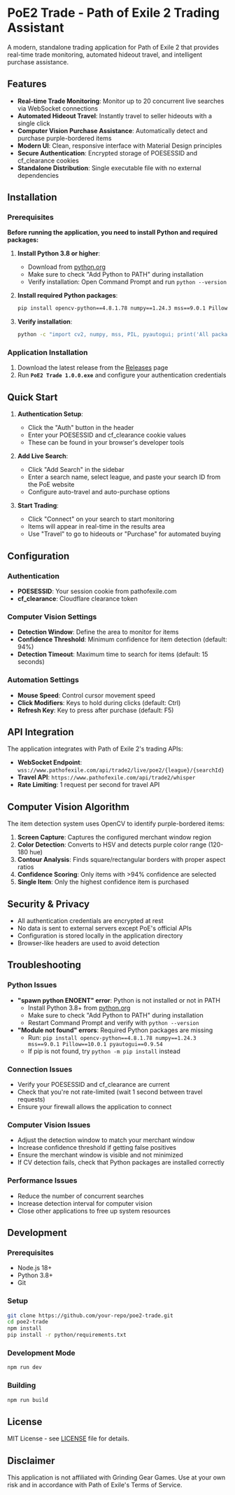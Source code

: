 # PoE2 Trade - Path of Exile 2 Trading Assistant

A modern, standalone trading application for Path of Exile 2 that provides real-time trade monitoring, automated hideout travel, and intelligent purchase assistance.

## Features

- **Real-time Trade Monitoring**: Monitor up to 20 concurrent live searches via WebSocket connections
- **Automated Hideout Travel**: Instantly travel to seller hideouts with a single click
- **Computer Vision Purchase Assistance**: Automatically detect and purchase purple-bordered items
- **Modern UI**: Clean, responsive interface with Material Design principles
- **Secure Authentication**: Encrypted storage of POESESSID and cf_clearance cookies
- **Standalone Distribution**: Single executable file with no external dependencies

## Installation

### Prerequisites

**Before running the application, you need to install Python and required packages:**

1. **Install Python 3.8 or higher**:
   - Download from [python.org](https://www.python.org/downloads/)
   - Make sure to check "Add Python to PATH" during installation
   - Verify installation: Open Command Prompt and run `python --version`

2. **Install required Python packages**:
   ```bash
   pip install opencv-python==4.8.1.78 numpy==1.24.3 mss==9.0.1 Pillow==10.0.1 pyautogui==0.9.54
   ```

3. **Verify installation**:
   ```bash
   python -c "import cv2, numpy, mss, PIL, pyautogui; print('All packages installed successfully!')"
   ```

### Application Installation

1. Download the latest release from the [Releases](https://github.com/your-repo/poe2-trade/releases) page
2. Run **`PoE2 Trade 1.0.0.exe`** and configure your authentication credentials

## Quick Start

1. **Authentication Setup**:
   - Click the "Auth" button in the header
   - Enter your POESESSID and cf_clearance cookie values
   - These can be found in your browser's developer tools

2. **Add Live Search**:
   - Click "Add Search" in the sidebar
   - Enter a search name, select league, and paste your search ID from the PoE website
   - Configure auto-travel and auto-purchase options

3. **Start Trading**:
   - Click "Connect" on your search to start monitoring
   - Items will appear in real-time in the results area
   - Use "Travel" to go to hideouts or "Purchase" for automated buying

## Configuration

### Authentication
- **POESESSID**: Your session cookie from pathofexile.com
- **cf_clearance**: Cloudflare clearance token

### Computer Vision Settings
- **Detection Window**: Define the area to monitor for items
- **Confidence Threshold**: Minimum confidence for item detection (default: 94%)
- **Detection Timeout**: Maximum time to search for items (default: 15 seconds)

### Automation Settings
- **Mouse Speed**: Control cursor movement speed
- **Click Modifiers**: Keys to hold during clicks (default: Ctrl)
- **Refresh Key**: Key to press after purchase (default: F5)

## API Integration

The application integrates with Path of Exile 2's trading APIs:

- **WebSocket Endpoint**: `wss://www.pathofexile.com/api/trade2/live/poe2/{league}/{searchId}`
- **Travel API**: `https://www.pathofexile.com/api/trade2/whisper`
- **Rate Limiting**: 1 request per second for travel API

## Computer Vision Algorithm

The item detection system uses OpenCV to identify purple-bordered items:

1. **Screen Capture**: Captures the configured merchant window region
2. **Color Detection**: Converts to HSV and detects purple color range (120-180 hue)
3. **Contour Analysis**: Finds square/rectangular borders with proper aspect ratios
4. **Confidence Scoring**: Only items with >94% confidence are selected
5. **Single Item**: Only the highest confidence item is purchased

## Security & Privacy

- All authentication credentials are encrypted at rest
- No data is sent to external servers except PoE's official APIs
- Configuration is stored locally in the application directory
- Browser-like headers are used to avoid detection

## Troubleshooting

### Python Issues
- **"spawn python ENOENT" error**: Python is not installed or not in PATH
  - Install Python 3.8+ from [python.org](https://www.python.org/downloads/)
  - Make sure to check "Add Python to PATH" during installation
  - Restart Command Prompt and verify with `python --version`
- **"Module not found" errors**: Required Python packages are missing
  - Run: `pip install opencv-python==4.8.1.78 numpy==1.24.3 mss==9.0.1 Pillow==10.0.1 pyautogui==0.9.54`
  - If pip is not found, try `python -m pip install` instead

### Connection Issues
- Verify your POESESSID and cf_clearance are current
- Check that you're not rate-limited (wait 1 second between travel requests)
- Ensure your firewall allows the application to connect

### Computer Vision Issues
- Adjust the detection window to match your merchant window
- Increase confidence threshold if getting false positives
- Ensure the merchant window is visible and not minimized
- If CV detection fails, check that Python packages are installed correctly

### Performance Issues
- Reduce the number of concurrent searches
- Increase detection interval for computer vision
- Close other applications to free up system resources

## Development

### Prerequisites
- Node.js 18+
- Python 3.8+
- Git

### Setup
```bash
git clone https://github.com/your-repo/poe2-trade.git
cd poe2-trade
npm install
pip install -r python/requirements.txt
```

### Development Mode
```bash
npm run dev
```

### Building
```bash
npm run build
```

## License

MIT License - see [LICENSE](LICENSE) file for details.

## Disclaimer

This application is not affiliated with Grinding Gear Games. Use at your own risk and in accordance with Path of Exile's Terms of Service.
